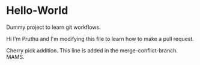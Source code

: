 # Hello-World
Dummy project to learn git workflows.

Hi I'm Pruthu and I'm modifying this file to learn
how to make a pull request.

Cherry pick addition. This line is added in the merge-conflict-branch. MAMS.
